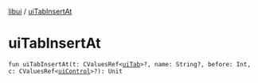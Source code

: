 [libui](README.md) / [uiTabInsertAt](ui-tab-insert-at.md)

# uiTabInsertAt

`fun uiTabInsertAt(t: CValuesRef<`[`uiTab`](ui-tab.md)`>?, name: String?, before: Int, c: CValuesRef<`[`uiControl`](ui-control/README.md)`>?): Unit`
